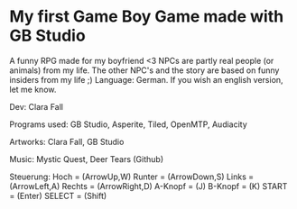 # My first Game Boy Game made with GB Studio

A funny RPG made for my boyfriend <3
NPCs are partly real people (or animals) from my life.
The other NPC's and the story are based on funny insiders from my life ;)
Language: German.
If you wish an english version, let me know.

Dev: Clara Fall

Programs used:
GB Studio,
Asperite,
Tiled,
OpenMTP,
Audiacity

Artworks:
Clara Fall,
GB Studio

Music:
Mystic Quest,
Deer Tears (Github)

Steuerung:
Hoch = (ArrowUp,W) Runter = (ArrowDown,S)
Links = (ArrowLeft,A) Rechts = (ArrowRight,D)
A-Knopf = (J) B-Knopf = (K)
START = (Enter) SELECT = (Shift)
